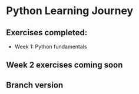 # Python Learning Journey

## Exercises completed:
- Week 1: Python fundamentals
## Week 2 exercises coming soon
## Branch version
